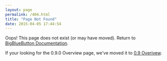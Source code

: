 ```yaml
---
layout: page
permalink: /404.html
title: "Page Not Found"
date: 2015-04-05 17:44:54
---
```


Oops!  This page does not exist (or may have moved).  Return to [BigBlueButton Documentation](http://docs.bigbluebutton.org).

If your looking for the 0.9.0 Overview page, we've moved it to [0.9 Overivew](/overview/09overview.html).
